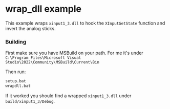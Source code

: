 # wrap_dll example

This example wraps `xinput1_3.dll` to hook the `XInputGetState` function and invert the analog sticks.

### Building

First make sure you have MSBuild on your path. For me it's under  `C:\Program Files\Microsoft Visual Studio\2022\Community\MSBuild\Current\Bin`

Then run:
```bat
setup.bat
wrapdll.bat
```

If it worked you should find a wrapped `xinput1_3.dll` under `build/xinput1_3/Debug`.